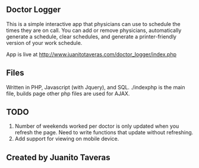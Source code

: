 ## Doctor Logger
This is a simple interactive app that physicians can use to schedule the times they are on call.
You can add or remove physicians, automatically generate a schedule, clear schedules, and generate a printer-friendly version of
your work schedule.

App is live at http://www.juanitotaveras.com/doctor_logger/index.php

## Files
Written in PHP, Javascript (with Jquery), and SQL.
./indexphp is the main file, builds page
other php files are used for AJAX.

## TODO
1. Number of weekends worked per doctor is only updated when you refresh the page. Need to write functions that update without refreshing.
3. Add support for viewing on mobile device.

## Created by Juanito Taveras
